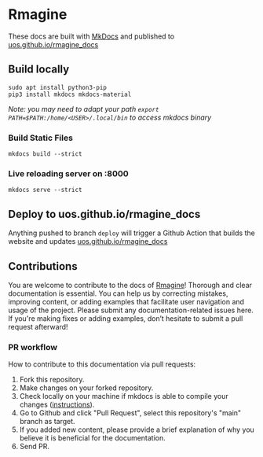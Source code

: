 # Rmagine

These docs are built with [MkDocs](https://mkdocs.org) and published to [uos.github.io/rmagine_docs](https://uos.github.io/rmagine_docs)

## Build locally

```
sudo apt install python3-pip
pip3 install mkdocs mkdocs-material
```

*Note: you may need to adapt your path `export PATH=$PATH:/home/<USER>/.local/bin` to access mkdocs binary*

### Build Static Files

```
mkdocs build --strict
```

### Live reloading server on :8000

```
mkdocs serve --strict
```

## Deploy to uos.github.io/rmagine_docs

Anything pushed to branch `deploy` will trigger a Github Action that builds the website and updates [uos.github.io/rmagine_docs](https://uos.github.io/rmagine_docs)

## Contributions

You are welcome to contribute to the docs of [Rmagine](https://github.com/uos/rmagine)! Thorough and clear documentation is essential. You can help us by correcting mistakes, improving content, or adding examples that facilitate user navigation and usage of the project. Please submit any documentation-related issues here. If you're making fixes or adding examples, don’t hesitate to submit a pull request afterward!

### PR workflow

How to contribute to this documentation via pull requests:

1. Fork this repository.
2. Make changes on your forked repository.
3. Check locally on your machine if mkdocs is able to compile your changes ([instructions](https://github.com/uos/rmagine_docs)).
3. Go to Github and click "Pull Request", select this repository's "main" branch as target.
4. If you added new content, please provide a brief explanation of why you believe it is beneficial for the documentation.
5. Send PR.